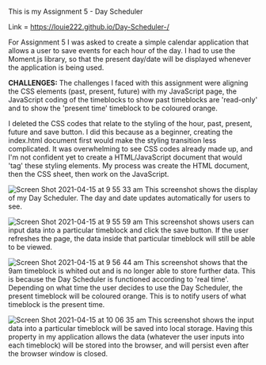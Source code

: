 This is my Assignment 5 - Day Scheduler 

Link = https://louie222.github.io/Day-Scheduler-/

For Assignment 5 I was asked to create a simple calendar application that allows a user to save events for each hour of the day. I had to use the Moment.js library, so that the present day/date will be displayed whenever the application is being used.

**CHALLENGES:**
The challenges I faced with this assignment were aligning the CSS elements (past, present, future) with my JavaScript page, the JavaScript coding of the timeblocks to show past timeblocks are 'read-only' and to show the 'present time' timeblock to be coloured orange. 

I deleted the CSS codes that relate to the styling of the hour, past, present, future and save button. I did this because as a beginner, creating the index.html document first would make the styling transition less complicated. It was overwhelming to see CSS codes already made up, and I'm not confident yet to create a HTML/JavaScript document that would 'tag' these styling elements. My process was create the HTML document, then the CSS sheet, then work on the JavaScript.

![Screen Shot 2021-04-15 at 9 55 33 am](https://user-images.githubusercontent.com/78855921/114802695-baf04900-9dd0-11eb-8599-87aea3ec58a4.png)
This screenshot shows the display of my Day Scheduler. The day and date updates automatically for users to see.   

![Screen Shot 2021-04-15 at 9 55 59 am](https://user-images.githubusercontent.com/78855921/114802735-c93e6500-9dd0-11eb-8c72-d6ada11bc236.png)
This screenshot shows users can input data into a particular timeblock and click the save button. If the user refreshes the page, the data inside that particular timeblock will still be able to be viewed. 

![Screen Shot 2021-04-15 at 9 56 44 am](https://user-images.githubusercontent.com/78855921/114802800-e410d980-9dd0-11eb-8432-e6f98201cecc.png)
This screenshot shows that the 9am timeblock is whited out and is no longer able to store further data. This is because the Day Scheduler is functioned according to 'real time'. Depending on what time the user decides to use the Day Scheduler, the present timeblock will be coloured orange. This is to notify users of what timeblock is the present time.  

![Screen Shot 2021-04-15 at 10 06 35 am](https://user-images.githubusercontent.com/78855921/114803575-44544b00-9dd2-11eb-93ea-4756810a3f74.png)
This screenshot shows the input data into a particular timeblock will be saved into local storage. Having this property in my application allows the data (whatever the user inputs into each timeblock) will be stored into the browser, and will persist even after the browser window is closed.



